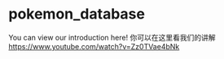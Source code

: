 # pokemon_database
You can view our introduction here! 你可以在这里看我们的讲解
https://www.youtube.com/watch?v=Zz0TVae4bNk
